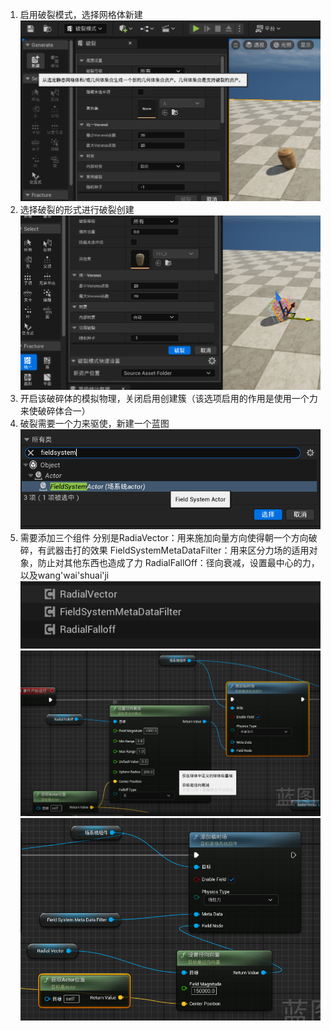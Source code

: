 1. 启用破裂模式，选择网格体新建
![输入图片说明](/imgs/2024-08-16/8Unz0P1NZ6ROCftz.png)
2. 选择破裂的形式进行破裂创建
![输入图片说明](/imgs/2024-08-16/0ImhSuaIM7AGS2R4.png)
3. 开启该破碎体的模拟物理，关闭启用创建簇（该选项启用的作用是使用一个力来使破碎体合一）
4. 破裂需要一个力来驱使，新建一个蓝图
![输入图片说明](/imgs/2024-08-16/1njvjYKz2xhYikkA.png)
5. 需要添加三个组件
分别是RadiaVector：用来施加向量方向使得朝一个方向破碎，有武器击打的效果
FieldSystemMetaDataFilter：用来区分力场的适用对象，防止对其他东西也造成了力
RadialFallOff：径向衰减，设置最中心的力，以及wang'wai'shuai'ji
![输入图片说明](/imgs/2024-08-16/uRgyStHOGIdZeHmL.png)
![输入图片说明](/imgs/2024-08-16/70VMflnhHNbOEnkf.png)
![输入图片说明](/imgs/2024-08-16/Mh9A15rCXnWo5Vvk.png)
<!--stackedit_data:
eyJoaXN0b3J5IjpbLTE5MTQ3MzkxNTIsMTY0Njc4MTY4MSwtMT
MxMjU0OTU0MF19
-->